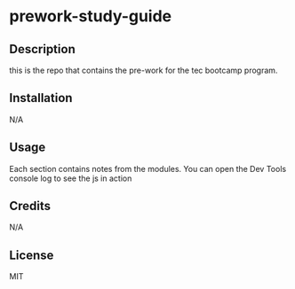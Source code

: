 # prework-study-guide

## Description
this is the repo that contains the pre-work for the tec bootcamp program.

## Installation
N/A

## Usage
Each section contains notes from the modules. You can open the Dev Tools console log to see the js in action

## Credits
N/A

## License
MIT

